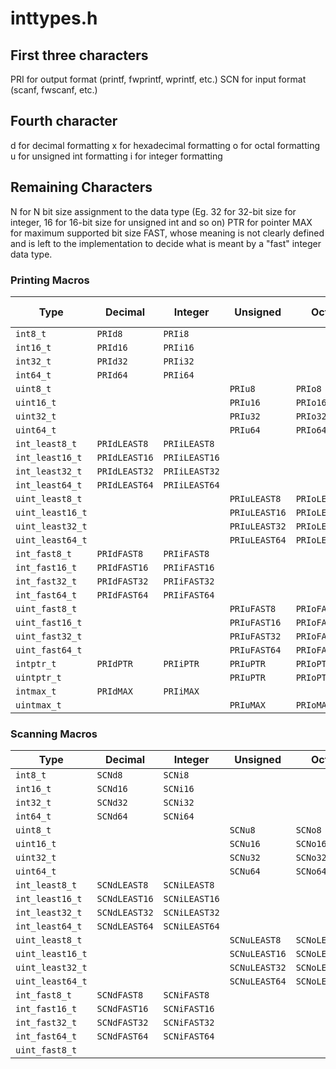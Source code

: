 # inttypes.h

## First three characters
PRI for output format (printf, fwprintf, wprintf, etc.)
SCN for input format (scanf, fwscanf, etc.)

## Fourth character
d for decimal formatting
x for hexadecimal formatting
o for octal formatting
u for unsigned int formatting
i for integer formatting

## Remaining Characters
N for N bit size assignment to the data type (Eg. 32 for 32-bit size for integer, 16 for 16-bit size for unsigned int and so on)
PTR for pointer
MAX for maximum supported bit size
FAST, whose meaning is not clearly defined and is left to the implementation to decide what is meant by a "fast" integer data type.

### Printing Macros

| Type                | Decimal     | Integer      | Unsigned    | Octal       | Hexadecimal (lowercase) | Hexadecimal (uppercase) |
|---------------------|-------------|--------------|-------------|-------------|-------------------------|-------------------------|
| `int8_t`            | `PRId8`     | `PRIi8`      |             |             | `PRIx8`                 | `PRIX8`                 |
| `int16_t`           | `PRId16`    | `PRIi16`     |             |             | `PRIx16`                | `PRIX16`                |
| `int32_t`           | `PRId32`    | `PRIi32`     |             |             | `PRIx32`                | `PRIX32`                |
| `int64_t`           | `PRId64`    | `PRIi64`     |             |             | `PRIx64`                | `PRIX64`                |
| `uint8_t`           |             |              | `PRIu8`     | `PRIo8`     | `PRIx8`                 | `PRIX8`                 |
| `uint16_t`          |             |              | `PRIu16`    | `PRIo16`    | `PRIx16`                | `PRIX16`                |
| `uint32_t`          |             |              | `PRIu32`    | `PRIo32`    | `PRIx32`                | `PRIX32`                |
| `uint64_t`          |             |              | `PRIu64`    | `PRIo64`    | `PRIx64`                | `PRIX64`                |
| `int_least8_t`      | `PRIdLEAST8`| `PRIiLEAST8` |             |             | `PRIxLEAST8`            | `PRIXLEAST8`            |
| `int_least16_t`     | `PRIdLEAST16`| `PRIiLEAST16`|             |             | `PRIxLEAST16`           | `PRIXLEAST16`           |
| `int_least32_t`     | `PRIdLEAST32`| `PRIiLEAST32`|             |             | `PRIxLEAST32`           | `PRIXLEAST32`           |
| `int_least64_t`     | `PRIdLEAST64`| `PRIiLEAST64`|             |             | `PRIxLEAST64`           | `PRIXLEAST64`           |
| `uint_least8_t`     |             |              | `PRIuLEAST8`| `PRIoLEAST8`| `PRIxLEAST8`            | `PRIXLEAST8`            |
| `uint_least16_t`    |             |              | `PRIuLEAST16`| `PRIoLEAST16`| `PRIxLEAST16`          | `PRIXLEAST16`           |
| `uint_least32_t`    |             |              | `PRIuLEAST32`| `PRIoLEAST32`| `PRIxLEAST32`          | `PRIXLEAST32`           |
| `uint_least64_t`    |             |              | `PRIuLEAST64`| `PRIoLEAST64`| `PRIxLEAST64`          | `PRIXLEAST64`           |
| `int_fast8_t`       | `PRIdFAST8` | `PRIiFAST8`  |             |             | `PRIxFAST8`             | `PRIXFAST8`             |
| `int_fast16_t`      | `PRIdFAST16`| `PRIiFAST16` |             |             | `PRIxFAST16`            | `PRIXFAST16`            |
| `int_fast32_t`      | `PRIdFAST32`| `PRIiFAST32` |             |             | `PRIxFAST32`            | `PRIXFAST32`            |
| `int_fast64_t`      | `PRIdFAST64`| `PRIiFAST64` |             |             | `PRIxFAST64`            | `PRIXFAST64`            |
| `uint_fast8_t`      |             |              | `PRIuFAST8` | `PRIoFAST8` | `PRIxFAST8`             | `PRIXFAST8`             |
| `uint_fast16_t`     |             |              | `PRIuFAST16`| `PRIoFAST16`| `PRIxFAST16`            | `PRIXFAST16`            |
| `uint_fast32_t`     |             |              | `PRIuFAST32`| `PRIoFAST32`| `PRIxFAST32`            | `PRIXFAST32`            |
| `uint_fast64_t`     |             |              | `PRIuFAST64`| `PRIoFAST64`| `PRIxFAST64`            | `PRIXFAST64`            |
| `intptr_t`          | `PRIdPTR`   | `PRIiPTR`    | `PRIuPTR`   | `PRIoPTR`   | `PRIxPTR`               | `PRIXPTR`               |
| `uintptr_t`         |             |              | `PRIuPTR`   | `PRIoPTR`   | `PRIxPTR`               | `PRIXPTR`               |
| `intmax_t`          | `PRIdMAX`   | `PRIiMAX`    |             |             | `PRIxMAX`               | `PRIXMAX`               |
| `uintmax_t`         |             |              | `PRIuMAX`   | `PRIoMAX`   | `PRIxMAX`               | `PRIXMAX`               |

### Scanning Macros

| Type                | Decimal     | Integer      | Unsigned    | Octal       | Hexadecimal |
|---------------------|-------------|--------------|-------------|-------------|-------------|
| `int8_t`            | `SCNd8`     | `SCNi8`      |             |             | `SCNx8`     |
| `int16_t`           | `SCNd16`    | `SCNi16`     |             |             | `SCNx16`    |
| `int32_t`           | `SCNd32`    | `SCNi32`     |             |             | `SCNx32`    |
| `int64_t`           | `SCNd64`    | `SCNi64`     |             |             | `SCNx64`    |
| `uint8_t`           |             |              | `SCNu8`     | `SCNo8`     | `SCNx8`     |
| `uint16_t`          |             |              | `SCNu16`    | `SCNo16`    | `SCNx16`    |
| `uint32_t`          |             |              | `SCNu32`    | `SCNo32`    | `SCNx32`    |
| `uint64_t`          |             |              | `SCNu64`    | `SCNo64`    | `SCNx64`    |
| `int_least8_t`      | `SCNdLEAST8`| `SCNiLEAST8` |             |             | `SCNxLEAST8`|
| `int_least16_t`     | `SCNdLEAST16`| `SCNiLEAST16`|             |             | `SCNxLEAST16`|
| `int_least32_t`     | `SCNdLEAST32`| `SCNiLEAST32`|             |             | `SCNxLEAST32`|
| `int_least64_t`     | `SCNdLEAST64`| `SCNiLEAST64`|             |             | `SCNxLEAST64`|
| `uint_least8_t`     |             |              | `SCNuLEAST8`| `SCNoLEAST8`| `SCNxLEAST8`|
| `uint_least16_t`    |             |              | `SCNuLEAST16`| `SCNoLEAST16`| `SCNxLEAST16`|
| `uint_least32_t`    |             |              | `SCNuLEAST32`| `SCNoLEAST32`| `SCNxLEAST32`|
| `uint_least64_t`    |             |              | `SCNuLEAST64`| `SCNoLEAST64`| `SCNxLEAST64`|
| `int_fast8_t`       | `SCNdFAST8` | `SCNiFAST8`  |             |             | `SCNxFAST8` |
| `int_fast16_t`      | `SCNdFAST16`| `SCNiFAST16` |             |             | `SCNxFAST16`|
| `int_fast32_t`      | `SCNdFAST32`| `SCNiFAST32` |             |             | `SCNxFAST32`|
| `int_fast64_t`      | `SCNdFAST64`| `SCNiFAST64` |             |             | `SCNxFAST64`|
| `uint_fast8_t`
